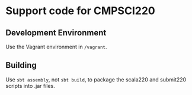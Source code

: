 Support code for CMPSCI220
==========================

Development Environment
-----------------------

Use the Vagrant environment in `/vagrant`.

Building
--------

Use `sbt assembly`, not `sbt build`, to package the scala220 and submit220
scripts into .jar files.

